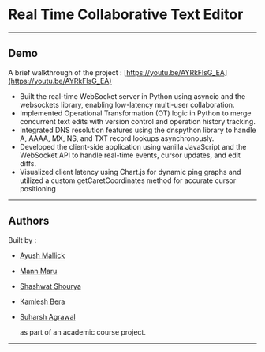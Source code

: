 # Real Time Collaborative Text Editor

---

## Demo

A brief walkthrough of the project :
[https://youtu.be/AYRkFlsG_EA](https://youtu.be/AYRkFlsG_EA)

+ Built the real-time WebSocket server in Python using asyncio and the websockets library, enabling low-latency
multi-user collaboration.
+ Implemented Operational Transformation (OT) logic in Python to merge concurrent text edits with version
control and operation history tracking.
+ Integrated DNS resolution features using the dnspython library to handle A, AAAA, MX, NS, and TXT record
lookups asynchronously.
+ Developed the client-side application using vanilla JavaScript and the WebSocket API to handle real-time events,
cursor updates, and edit diffs.
+ Visualized client latency using Chart.js for dynamic ping graphs and utilized a custom getCaretCoordinates
method for accurate cursor positioning
---

## Authors

Built by :

- [Ayush Mallick](https://github.com/thatayushmallick)
- [Mann Maru](https://github.com/mannm2406)
- [Shashwat Shourya](https://github.com/K12TK013A1N)
- [Kamlesh Bera](https://github.com/HeyyKamleshh)
- [Suharsh Agrawal](https://github.com/suharsh592)

  as part of an academic course project.

---
